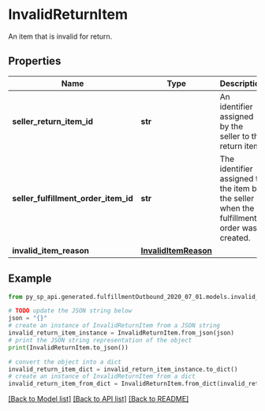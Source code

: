 # InvalidReturnItem

An item that is invalid for return.

## Properties

Name | Type | Description | Notes
------------ | ------------- | ------------- | -------------
**seller_return_item_id** | **str** | An identifier assigned by the seller to the return item. | 
**seller_fulfillment_order_item_id** | **str** | The identifier assigned to the item by the seller when the fulfillment order was created. | 
**invalid_item_reason** | [**InvalidItemReason**](InvalidItemReason.md) |  | 

## Example

```python
from py_sp_api.generated.fulfillmentOutbound_2020_07_01.models.invalid_return_item import InvalidReturnItem

# TODO update the JSON string below
json = "{}"
# create an instance of InvalidReturnItem from a JSON string
invalid_return_item_instance = InvalidReturnItem.from_json(json)
# print the JSON string representation of the object
print(InvalidReturnItem.to_json())

# convert the object into a dict
invalid_return_item_dict = invalid_return_item_instance.to_dict()
# create an instance of InvalidReturnItem from a dict
invalid_return_item_from_dict = InvalidReturnItem.from_dict(invalid_return_item_dict)
```
[[Back to Model list]](../README.md#documentation-for-models) [[Back to API list]](../README.md#documentation-for-api-endpoints) [[Back to README]](../README.md)


